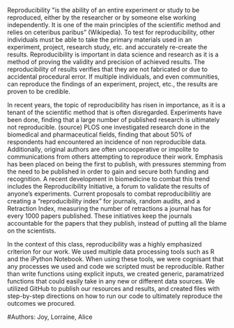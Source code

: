 Reproducibility "is the ability of an entire experiment or study to be reproduced, either by the researcher or by someone else working independently. It is one of the main principles of the scientific method and relies on ceteribus paribus” (Wikipedia). To test for reproducibility, other individuals must be able to take the primary materials used in an experiment, project, research study, etc. and  accurately re-create the results. 
Reproducibility is important in data science and research as it is a method of proving the validity and precision of achieved results. The reproducibility of results verifies that they are not fabricated or due to accidental procedural error. If multiple individuals, and even communities, can reproduce the findings of an experiment, project, etc., the results are proven to be credible.


In recent years, the topic of reproducibility has risen in importance, as it is a tenant of the scientific method that is often disregarded.  Experiments have been done, finding that a large number of published research is ultimately not reproducible.  (source)  PLOS one investigated research done in the biomedical and pharmaceutical fields, finding that about 50% of respondents had encountered an incidence of non reproducible data.  Additionally, original authors are often uncooperative or impolite to communications from others attempting to reproduce their work.
Emphasis has been placed on being the first to publish, with pressures stemming from the need to be published in order to gain and secure both funding and recognition.  A recent development in biomedicine to combat this trend includes the Reproducibility Initiative, a forum to validate the results of anyone’s experiments.  Current proposals to combat reproducibilitiy are creating a “reproducibility index” for journals, random audits, and a Retraction Index, measuring the number of retractions a journal has for every 1000 papers published.  These initiatives keep the journals accountable for the papers that they publish, instead of putting all the blame on the scientists.  


In the context of this class, reproducibility was a highly emphasized criterion for our work. We used multiple data processing tools such as R and the iPython Notebook. When using these tools, we were cognisant that any processes we used and code we scripted must be reproducible. Rather than write functions using explicit inputs, we created generic, paramatrized functions that could easily take in any new or different data sources. We utilized GitHub to publish our resources and results, and created files with step-by-step directions on how to run our code to ultimately reproduce the outcomes we procured.

#Authors: Joy, Lorraine, Alice
